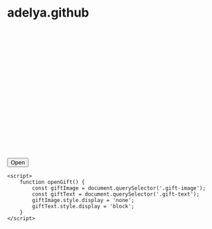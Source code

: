 # adelya.github
<html>
<head>
    <title>Gift</title>
    <style>
        .gift-image {
            width: 300px;
            height: 300px;
            background: url("gift.jpg");
            background-size: cover;
        }
        .gift-text {
            display: none;
            font-size: 24px;
            font-weight: bold;
            text-align: center;
            padding-top: 50px;
        }
    </style>
</head>
<body>
    <div class="gift-image"></div>
    <button onclick="openGift()">Open</button>
    <div class="gift-text">You are the best</div>

    <script>
        function openGift() {
            const giftImage = document.querySelector('.gift-image');
            const giftText = document.querySelector('.gift-text');
            giftImage.style.display = 'none';
            giftText.style.display = 'block';
        }
    </script>
</body>
</html>
